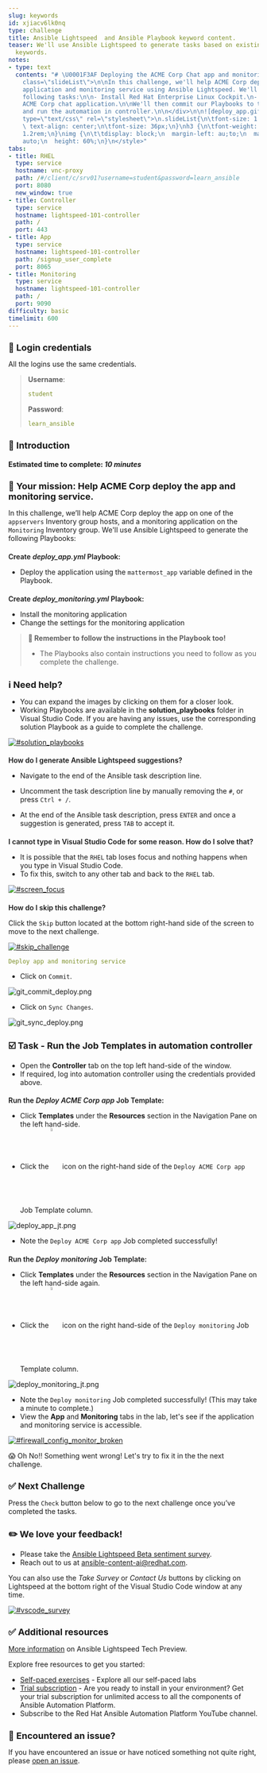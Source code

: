 ```yaml
---
slug: keywords
id: xjiacv6lk0nq
type: challenge
title: Ansible Lightspeed  and Ansible Playbook keyword content.
teaser: We'll use Ansible Lightspeed to generate tasks based on existing Ansible Playbook
  keywords.
notes:
- type: text
  contents: "# \U0001F3AF Deploying the ACME Corp Chat app and monitoring service.\n\n<div
    class=\"slideList\">\n\nIn this challenge, we'll help ACME Corp deploy their chat
    application and monitoring service using Ansible Lightspeed. We'll automate the
    following tasks:\n\n- Install Red Hat Enterprise Linux Cockpit.\n- Install the
    ACME Corp chat application.\n\nWe'll then commit our Playbooks to the repository
    and run the automation in controller.\n\n</div>\n\n![deploy_app.gif](../assets/deploy_app.gif)\n\n<style
    type=\"text/css\" rel=\"stylesheet\">\n.slideList{\n\tfont-size: 1.2rem;\n\t}\nh1,h2{\n
    \ text-align: center;\n\tfont-size: 36px;\n}\nh3 {\n\tfont-weight: 600;\n\tfont-size:
    1.2rem;\n}\nimg {\n\t\tdisplay: block;\n  margin-left: au;to;\n  margin-right:
    auto;\n  height: 60%;\n}\n</style>"
tabs:
- title: RHEL
  type: service
  hostname: vnc-proxy
  path: /#/client/c/srv01?username=student&password=learn_ansible
  port: 8080
  new_window: true
- title: Controller
  type: service
  hostname: lightspeed-101-controller
  path: /
  port: 443
- title: App
  type: service
  hostname: lightspeed-101-controller
  path: /signup_user_complete
  port: 8065
- title: Monitoring
  type: service
  hostname: lightspeed-101-controller
  path: /
  port: 9090
difficulty: basic
timelimit: 600
---
```

🔐 Login credentials
===
All the logins use the same credentials.

>**Username**:
> ```yaml
>student
>```
>**Password**:
>```yaml
>learn_ansible
>```



👋 Introduction
===
#### Estimated time to complete: *10 minutes*<p>

# 🎯 Your mission: Help ACME Corp deploy the app and monitoring service.

In this challenge, we’ll help ACME Corp deploy the app on one of the `appservers` Inventory group hosts, and a monitoring application on the `Monitoring` Inventory group.
We'll use Ansible Lightspeed to generate the following Playbooks:

### Create *deploy_app.yml* Playbook:

* Deploy the application using the `mattermost_app` variable defined in the Playbook.

### Create *deploy_monitoring.yml* Playbook:

* Install the monitoring application
* Change the settings for the monitoring application

>**👀 Remember to follow the instructions in the Playbook too!**
>
>* The Playbooks also contain instructions you need to follow as you complete the challenge.

ℹ️ Need help?
===

* You can expand the images by clicking on them for a closer look.
* Working Playbooks are available in the **solution_playbooks** folder in Visual Studio Code. If you are having any issues, use the corresponding solution Playbook as a guide to complete the challenge.

<a href="#solution_playbooks">
  <img alt="#solution_playbooks" src="../assets/solution_playbooks.png" />
</a>
<a href="#" class="lightbox" id="#solution_playbooks">
  <img alt="solution_playbooks" src="../assets/solution_playbooks.png" />
</a>

### How do I generate Ansible Lightspeed suggestions?

- Navigate to the end of the Ansible task description line.
* Uncomment the task description line by manually removing the `#`, or press `Ctrl + /`.
- At the end of the Ansible task description, press `ENTER` and once a suggestion is generated, press `TAB` to accept it.

### I cannot type in Visual Studio Code for some reason. How do I solve that?

- It is possible that the `RHEL` tab loses focus and nothing happens when you type in Visual Studio Code.
- To fix this, switch to any other tab and back to the `RHEL` tab.

<a href="#screen_focus">
  <img alt="#screen_focus" src="../assets/screen_focus.png" />
</a>

### How do I skip this challenge?

Click the `Skip` button located at the bottom right-hand side of the screen to move to the next challenge.

<a href="#skip_challenge">
  <img alt="#skip_challenge" src="../assets/skip_challenge.png" />
</a>
<a href="#" class="lightbox" id="#solution_playbooks">
  <img alt="skip_challenge" src="../assets/skip_challenge.png" />

☑️ Task - Exploring `deploy_app.yml` Playbook
===

* The **RHEL** tab is open by default.
* In Visual Studio Code, click on the `deploy_app.yml` Playbook.

![depy_app_playbook.png](../assets/depy_app_playbook.png)

* Note that ACME Corp defined the `mattermost_app` variable in the `vars:` section.


☑️ Task - Generate `deploy_app.yml` Playbook tasks
===

* Follow the instructions in the `deploy_app.yml` Playbook to generate tasks.

### ℹ️ *Run container with podman using mattermost_app var* task.

* Note that Ansible Lightspeed used the `mattermost_app` variable in the suggestion. Ansible Lightspeed uses Playbook context to generate applicable Playbook tasks.

![mattermost_usage.png](../assets/mattermost_usage.png)

* Fix any issues highlighted by **Ansible Lint**.
* Save the Playbook by clicking on `File` and then `Save`, or by pressing `CTRL+S`.

☑️ Task - Ansible Lightspeed training matches
===

* One of Ansible Lightspeed's key differentiators is providing information on the potential training data used to generate task suggestions.

>**😅 Known Closed Beta Issue: Visual Studio Code extension requires Window reload**
>* The Ansible Visual Studio Code extension `Training Matches` view requires a once-off reload of the Visual Studio Code Window.
>* Please perform the following steps:
>   * Click on `View` located in the Visual Studio Code menu bar and select `Command Palette...`. Alternatively, press `CTRL+SHIFT+P`.
>  ![vscode_open_palette.png](../assets/vscode_open_palette.png)
>   * Type `reload` in the Command Palette prompt and select `Developer: Reload Window`.
>   ![vscode_type_reload.png](../assets/vscode_type_reload.png)

- Click on `View` in the Visual Studio Code menu bar and then on `Open View...`.

![match_open_view.png](../assets/match_open_view.png)

- Scroll down and click on `Lightspeed Training Matches`.

![match_scroll_lightspeed.png](../assets/match_scroll_lightspeed.png)

- Click on any potential training match entry.

![app_training_match.png](../assets/app_training_match.png)

- Note that the information provided includes details of the License, Ansible content type, and the source URL.


☑️ Task - Explore deploy_monitoring.yml Playbook tasks
===

* In Visual Studio Code, click on the `deploy_monitoring.yml` Playbook.

![module_defaults.png](../assets/module_defaults.png)

* Note that ACME Corp defined the `module_defaults:` section.  (This section is commented out initially.)

☑️ Task - Generate deploy_monitoring.yml Playbook tasks
===

Follow the instructions in the `deploy_monitoring.yml` Playbook to generate tasks:
* Uncomment the line by removing the `#` symbol manually or pressing `CTRL+/`.
* Move your cursor to the end of the task description lines and press `ENTER` to generate a suggestion.

### ℹ️ *Copy ./files/cockpit.conf to /etc/cockpit/* task.

* When you generate a task suggestion for Task 2 when `module_defaults:` is commented out, you will see that Ansible Lightspeed will also suggest a `mode:` argument for the `ansible.builtin.copy` module.

![module_defaults_commented.png](../assets/module_defaults_commented.png)

* Now uncomment the `module_defaults:` section by removing the `#` symbol manually from each line or highlighting the `module_defaults:` section and pressing `CTRL+/`.
* When you generate the same task suggestion after `module_defaults:` is uncommented, Ansible Lightspeed is aware of the permissions to use and will not provide those in the suggestion.

![module_def_uncommented.png](../assets/module_def_uncommented.png)

* Complete all other tasks in the Playbook.
* Remember to add `# noqa risky-file-permissions` to the end of the second task to fix the issues highlighted by **Ansible Lint**.
* Save the Playbook by clicking on `File` and then `Save`, or by pressing `CTRL+S`.

☑️ Task - Commit and push both Playbooks to the repository
===

* Click the `Source Control` icon in the Visual Studio Code Activity bar on the left-hand side.
* Click on the + icon next to `deploy_app.yml` and `deploy_monitoring.yml` to stage the changes.

![git_add_deploy.png](../assets/git_add_deploy.png)

* Add a Commit message in the text box. For example:

```yaml
Deploy app and monitoring service
```

* Click on `Commit`.

![git_commit_deploy.png](../assets/git_commit_deploy.png)

* Click on `Sync Changes`.

![git_sync_deploy.png](../assets/git_sync_deploy.png)

☑️ Task - Run the Job Templates in automation controller
===

* Open the **Controller** tab on the top left hand-side of the window.
* If required, log into automation controller using the credentials provided above.

### Run the *Deploy ACME Corp app* Job Template:

* Click **Templates** under the **Resources** section in the Navigation Pane on the left hand-side.
* Click the <img src="https://github.com/IPvSean/pictures_for_github/blob/master/launch_job.png?raw=true" style="width:4%; display:inline-block; vertical-align: middle;" /> icon on the right-hand side of the `Deploy ACME Corp app` Job Template column.

![deploy_app_jt.png](../assets/deploy_app_jt.png)

* Note the `Deploy ACME Corp app` Job completed successfully!

### Run the *Deploy monitoring* Job Template:

* Click **Templates** under the **Resources** section in the Navigation Pane on the left hand-side again.
* Click the <img src="https://github.com/IPvSean/pictures_for_github/blob/master/launch_job.png?raw=true" style="width:4%; display:inline-block; vertical-align: middle;" /> icon on the right hand-side of the `Deploy monitoring` Job Template column.

![deploy_monitoring_jt.png](../assets/deploy_monitoring_jt.png)

* Note the `Deploy monitoring` Job completed successfully! (This may take a minute to complete.)
* View the **App** and **Monitoring** tabs in the lab, let's see if the application and monitoring service is accessible.

<a href="#firewall_config_monitor_broken">
  <img alt="#firewall_config_monitor_broken" src="../assets/firewall_config_monitor_broken.png" />
</a>

<a href="#" class="lightbox" id="#firewall_config_monitor_broken">
  <img alt="firewall_config_monitor_broken" src="../assets/firewall_config_monitor_broken.png" />
</a>

😱 Oh No!! Something went wrong! Let's try to fix it in the the next challenge.

✅ Next Challenge
===

Press the `Check` button below to go to the next challenge once you’ve completed the tasks.

✏️ We love your feedback!
===

* Please take the [Ansible Lightspeed Beta sentiment survey](https://red.ht/ansible-ai-feedback).
* Reach out to us at <ansible-content-ai@redhat.com>.

You can also use the *Take Survey* or *Contact Us* buttons by clicking on Lightspeed at the bottom right of the Visual Studio Code window at any time.

<a href="#vscode_survey">
  <img alt="#vscode_survey" src="../assets/vscode_survey.png" />
</a>

<a href="#" class="lightbox" id="#vscode_survey">
  <img alt="disconnected" src="../assets/vscode_survey.png" />
</a>

✅ Additional resources
===

[More information](https://www.redhat.com/en/engage/project-wisdom) on Ansible Lightspeed Tech Preview.

Explore free resources to get you started:

* [Self-paced exercises](https://www.redhat.com/en/engage/redhat-ansible-automation-202108061218) - Explore all our self-paced labs
* [Trial subscription](http://red.ht/try_ansible) - Are you ready to install in your environment? Get your trial subscription for unlimited access to all the components of Ansible Automation Platform.
* Subscribe to the Red Hat Ansible Automation Platform YouTube channel.

🐛 Encountered an issue?
====

If you have encountered an issue or have noticed something not quite right, please [open an issue](https://github.com/ansible/instruqt/issues/new?labels=getting-started-mesh&title=Getting+started+with+Ansible+Lightspeed+-+issue&assignees=craig-br).

<style type="text/css" rel="stylesheet">
  .lightbox {
    display: none;
    position: fixed;
    justify-content: center;
    align-items: center;
    z-index: 999;
    top: 0;
    left: 0;
    right: 0;
    bottom: 0;
    padding: 1rem;
    background: rgba(0, 0, 0, 0.8);
    margin-left: auto;
    margin-right: auto;
    margin-top: auto;
    margin-bottom: auto;
  }
  .lightbox:target {
    display: flex;
  }
  .lightbox img {
    max-width: 60%;
    max-height: 60%;
  }
  html {
    font-size: 14px;
  }
  img {
    display: block;
    margin-left: auto;
    margin-right: auto;
  }
  h1 {
    font-size: 18px;
  }
  h2 {
    font-size: 16px;
    font-weight: 600
  }
  h3 {
    font-size: 14px;
    font-weight: 600
  }
  p {
    font-size: 14px;
  }
  p span {
    font-size: 14px;
  }
  ul li span {
    font-size: 14px
  }
</style>

